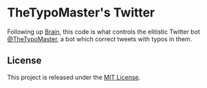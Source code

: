 # TheTypoMaster's Twitter

Following up [Brain](https://github.com/TheTypoMaster/brain), this code is what controls the elitistic Twitter bot [@TheTypoMaster](https://twitter.com/thetypomaster), a bot which correct tweets with typos in them.

## License
This project is released under the [MIT License](LICENSE).
